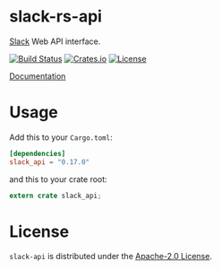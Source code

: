 # slack-rs-api

[Slack][slack] Web API interface.

[![Build Status][ci-img]][ci-url] [![Crates.io][crates-img]][crates-url] [![License][license-img]][license-url]

[Documentation][docs]

# Usage

Add this to your `Cargo.toml`:
```toml
[dependencies]
slack_api = "0.17.0"
```

and this to your crate root:

```rust
extern crate slack_api;
```

# License
`slack-api` is distributed under the [Apache-2.0 License](./LICENSE).

[docs]: https://docs.rs/slack_api
[ci-img]: https://travis-ci.org/slack-rs/slack-rs-api.svg?branch=master
[ci-url]: https://travis-ci.org/slack-rs/slack-rs-api
[crates-img]: https://img.shields.io/crates/v/slack_api.svg
[crates-url]: https://crates.io/crates/slack_api
[license-img]: https://img.shields.io/github/license/mthjones/slack-rs-api.svg
[license-url]: https://raw.githubusercontent.com/mthjones/slack-rs-api/master/LICENSE
[slack]: https://api.slack.com/
